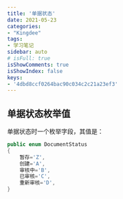 ```yaml
---
title: '单据状态'
date: 2021-05-23
categories:
- "Kingdee"
tags:
- 学习笔记
sidebar: auto
# isFull: true
isShowComments: true
isShowIndex: false
keys: 
- '4dbd8ccf0264bac90c034c2c21a23ef3'
---
```


## 单据状态枚举值

单据状态时一个枚举字段，其值是：

```csharp
public enum DocumentStatus
{
    暂存='Z',
    创建='A',
    审核中='B',
    已审核='C',
    重新审核='D',
}
```
